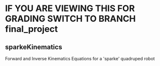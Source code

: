 # IF YOU ARE VIEWING THIS FOR GRADING SWITCH TO BRANCH final_project

## sparkeKinematics
Forward and Inverse Kinematics Equations for a 'sparke' quadruped robot
